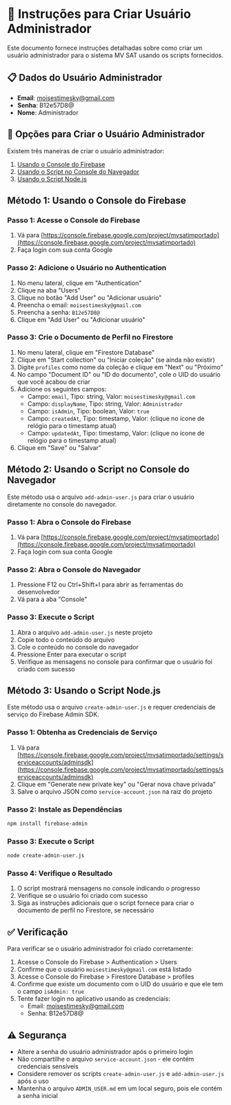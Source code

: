 # 👑 Instruções para Criar Usuário Administrador

Este documento fornece instruções detalhadas sobre como criar um usuário administrador para o sistema MV SAT usando os scripts fornecidos.

## 📋 Dados do Usuário Administrador

- **Email**: moisestimesky@gmail.com
- **Senha**: B12e57D8@
- **Nome**: Administrador

## 🔄 Opções para Criar o Usuário Administrador

Existem três maneiras de criar o usuário administrador:

1. [Usando o Console do Firebase](#método-1-usando-o-console-do-firebase)
2. [Usando o Script no Console do Navegador](#método-2-usando-o-script-no-console-do-navegador)
3. [Usando o Script Node.js](#método-3-usando-o-script-nodejs)

## Método 1: Usando o Console do Firebase

### Passo 1: Acesse o Console do Firebase
1. Vá para [https://console.firebase.google.com/project/mvsatimportado](https://console.firebase.google.com/project/mvsatimportado)
2. Faça login com sua conta Google

### Passo 2: Adicione o Usuário no Authentication
1. No menu lateral, clique em "Authentication"
2. Clique na aba "Users"
3. Clique no botão "Add User" ou "Adicionar usuário"
4. Preencha o email: `moisestimesky@gmail.com`
5. Preencha a senha: `B12e57D8@`
6. Clique em "Add User" ou "Adicionar usuário"

### Passo 3: Crie o Documento de Perfil no Firestore
1. No menu lateral, clique em "Firestore Database"
2. Clique em "Start collection" ou "Iniciar coleção" (se ainda não existir)
3. Digite `profiles` como nome da coleção e clique em "Next" ou "Próximo"
4. No campo "Document ID" ou "ID do documento", cole o UID do usuário que você acabou de criar
5. Adicione os seguintes campos:
   - Campo: `email`, Tipo: string, Valor: `moisestimesky@gmail.com`
   - Campo: `displayName`, Tipo: string, Valor: `Administrador`
   - Campo: `isAdmin`, Tipo: boolean, Valor: `true`
   - Campo: `createdAt`, Tipo: timestamp, Valor: (clique no ícone de relógio para o timestamp atual)
   - Campo: `updatedAt`, Tipo: timestamp, Valor: (clique no ícone de relógio para o timestamp atual)
6. Clique em "Save" ou "Salvar"

## Método 2: Usando o Script no Console do Navegador

Este método usa o arquivo `add-admin-user.js` para criar o usuário diretamente no console do navegador.

### Passo 1: Abra o Console do Firebase
1. Vá para [https://console.firebase.google.com/project/mvsatimportado](https://console.firebase.google.com/project/mvsatimportado)
2. Faça login com sua conta Google

### Passo 2: Abra o Console do Navegador
1. Pressione F12 ou Ctrl+Shift+I para abrir as ferramentas do desenvolvedor
2. Vá para a aba "Console"

### Passo 3: Execute o Script
1. Abra o arquivo `add-admin-user.js` neste projeto
2. Copie todo o conteúdo do arquivo
3. Cole o conteúdo no console do navegador
4. Pressione Enter para executar o script
5. Verifique as mensagens no console para confirmar que o usuário foi criado com sucesso

## Método 3: Usando o Script Node.js

Este método usa o arquivo `create-admin-user.js` e requer credenciais de serviço do Firebase Admin SDK.

### Passo 1: Obtenha as Credenciais de Serviço
1. Vá para [https://console.firebase.google.com/project/mvsatimportado/settings/serviceaccounts/adminsdk](https://console.firebase.google.com/project/mvsatimportado/settings/serviceaccounts/adminsdk)
2. Clique em "Generate new private key" ou "Gerar nova chave privada"
3. Salve o arquivo JSON como `service-account.json` na raiz do projeto

### Passo 2: Instale as Dependências
```bash
npm install firebase-admin
```

### Passo 3: Execute o Script
```bash
node create-admin-user.js
```

### Passo 4: Verifique o Resultado
1. O script mostrará mensagens no console indicando o progresso
2. Verifique se o usuário foi criado com sucesso
3. Siga as instruções adicionais que o script fornece para criar o documento de perfil no Firestore, se necessário

## ✅ Verificação

Para verificar se o usuário administrador foi criado corretamente:

1. Acesse o Console do Firebase > Authentication > Users
2. Confirme que o usuário `moisestimesky@gmail.com` está listado
3. Acesse o Console do Firebase > Firestore Database > profiles
4. Confirme que existe um documento com o UID do usuário e que ele tem o campo `isAdmin: true`
5. Tente fazer login no aplicativo usando as credenciais:
   - Email: moisestimesky@gmail.com
   - Senha: B12e57D8@

## ⚠️ Segurança

- Altere a senha do usuário administrador após o primeiro login
- Não compartilhe o arquivo `service-account.json` - ele contém credenciais sensíveis
- Considere remover os scripts `create-admin-user.js` e `add-admin-user.js` após o uso
- Mantenha o arquivo `ADMIN_USER.md` em um local seguro, pois ele contém a senha inicial 